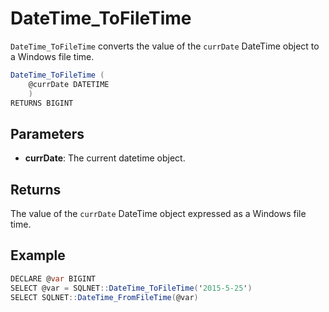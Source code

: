 # DateTime_ToFileTime

`DateTime_ToFileTime` converts the value of the `currDate` DateTime object to a Windows file time.

```csharp
DateTime_ToFileTime (
	@currDate DATETIME
	)
RETURNS BIGINT
```

## Parameters

 - **currDate**: The current datetime object.

## Returns

The value of the `currDate` DateTime object expressed as a Windows file time.

## Example

```csharp
DECLARE @var BIGINT
SELECT @var = SQLNET::DateTime_ToFileTime('2015-5-25')
SELECT SQLNET::DateTime_FromFileTime(@var)
```

